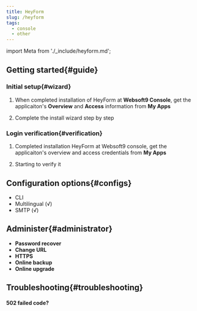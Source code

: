 ```yaml
---
title: HeyForm
slug: /heyform
tags:
  - console
  - other
---
```


import Meta from './_include/heyform.md';

<Meta name="meta" />

## Getting started{#guide}

### Initial setup{#wizard}

1. When completed installation of HeyForm at **Websoft9 Console**, get the applicaiton's **Overview** and **Access** information from **My Apps**  

2. Complete the install wizard step by step

### Login verification{#verification}

1. Completed installation HeyForm at Websoft9 console, get the applicaiton's overview and access credentials from **My Apps**  

2. Starting to verify it

## Configuration options{#configs}

- CLI
- Multilingual (√)
- SMTP (√)

## Administer{#administrator}

- **Password recover**
- **Change URL**
- **HTTPS**
- **Online backup**
- **Online upgrade**

## Troubleshooting{#troubleshooting}

#### 502 failed code?